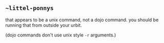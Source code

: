 ## `~littel-ponnys`
that appears to be a unix command, not a dojo command. you should be running that from outside your urbit.

(dojo commands don't use unix style `-r` arguments.)